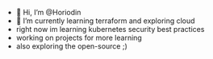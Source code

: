 - 👋 Hi, I’m @Horiodin
- 🌱 I’m currently learning terraform and exploring cloud
- right now im learning kubernetes security best practices
- working on projects for more learning 
- also exploring the open-source ;)



<!---
Horiodino/Horiodino is a ✨ special ✨ repository because its `README.md` (this file) appears on your GitHub profile.
You can click the Preview link to take a look at your changes.
--->
